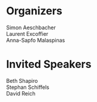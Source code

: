 # Organizers

Simon Aeschbacher  
Laurent Excoffier  
Anna-Sapfo Malaspinas


# Invited Speakers

Beth Shapiro  
Stephan Schiffels  
David Reich
